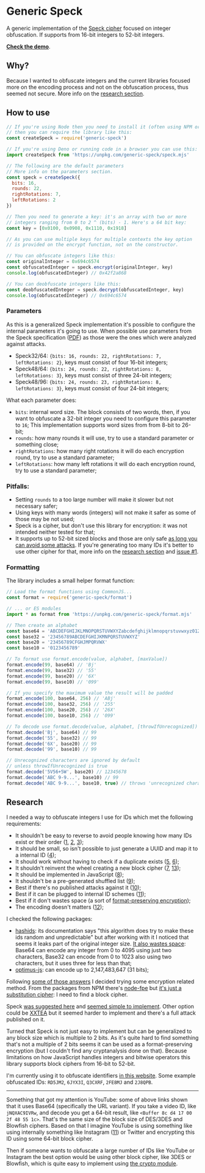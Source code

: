 # Generic Speck

A generic implementation of the [Speck cipher](https://en.wikipedia.org/wiki/Speck_%28cipher%29) focused
on integer obfuscation. If supports from 16-bit integers to 52-bit integers.

[**Check the demo**](https://qgustavor.github.io/generic-speck/demo.html).

## Why?

Because I wanted to obfuscate integers and the current libraries focused more on the encoding process
and not on the obfuscation process, thus seemed not secure. More info on the [research section](#research).

## How to use

```javascript
// If you're using Node then you need to install it (often using NPM or yarn)
// then you can require the library like this:
const createSpeck = require('generic-speck')

// If you're using Deno or running code in a browser you can use this:
import createSpeck from 'https://unpkg.com/generic-speck/speck.mjs'

// The following are the default parameters
// More info on the parameters section.
const speck = createSpeck({
  bits: 16,
  rounds: 22,
  rightRotations: 7,
  leftRotations: 2
})

// Then you need to generate a key: it's an array with two or more
// integers ranging from 0 to 2 ^ (bits) - 1. Here's a 64 bit key:
const key = [0x0100, 0x0908, 0x1110, 0x1918]

// As you can use multiple keys for multiple contexts the key option
// is provided on the encrypt function, not on the constructor.

// You can obfuscate integers like this:
const originalInteger = 0x694c6574
const obfuscatedInteger = speck.encrypt(originalInteger, key)
console.log(obfuscatedInteger) // 0x42f2a868

// You can deobfuscate integers like this:
const deobfuscatedInteger = speck.decrypt(obfuscatedInteger, key)
console.log(obfuscatedInteger) // 0x694c6574
```

### Parameters

As this is a generalized Speck implementation it's possible to configure the
internal parameters it's going to use. When possible use parameters from the Speck specification ([PDF](https://eprint.iacr.org/2013/404.pdf#page=17)) as those were the ones which were analyzed against attacks.

* Speck32/64: `{bits: 16, rounds: 22, rightRotations: 7, leftRotations: 2}`, keys must consist of four 16-bit integers;
* Speck48/64: `{bits: 24, rounds: 22, rightRotations: 8, leftRotations: 3}`, keys must consist of three 24-bit integers;
* Speck48/96: `{bits: 24, rounds: 23, rightRotations: 8, leftRotations: 3}`, keys must consist of four 24-bit integers;

What each parameter does:

* `bits`: internal word size. The block consists of two words, then, if you want to obfuscate a 32-bit integer you need to configure this parameter to `16`; This implementation supports word sizes from from 8-bit to 26-bit;
* `rounds`: how many rounds it will use, try to use a standard parameter or something close;
* `rightRotations`: how many right rotations it will do each encryption round, try to use a standard parameter;
* `leftRotations`: how many left rotations it will do each encryption round, try to use a standard parameter;

### Pitfalls:

* Setting `rounds` to a too large number will make it slower but not necessary safer;
* Using keys with many words (integers) will not make it safer as some of those may be not used;
* Speck is a cipher, but don't use this library for encryption: it was not intended neither tested for that;
* It supports up to 52-bit sized blocks and those are only safe [as long you can avoid some attacks](https://crypto.stackexchange.com/a/8570). If you're generating too many IDs it's better to use other cipher for that, more info on the [research section](#research) and [issue #1](https://github.com/qgustavor/generic-speck/issues/1).

### Formatting

The library includes a small helper format function:

```javascript
// Load the format functions using CommonJS...
const format = require('generic-speck/format')

// ... or ES modules
import * as format from 'https://unpkg.com/generic-speck/format.mjs'

// Then create an alphabet
const base64 = 'ABCDEFGHIJKLMNOPQRSTUVWXYZabcdefghijklmnopqrstuvwxyz0123456789+/'
const base32 = '23456789ABCDEFGHIJKMNPQRSTUVWXYZ'
const base20 = '23456789CFGHJMPQRVWX'
const base10 = '0123456789'

// To format use format.encode(value, alphabet, [maxValue])
format.encode(99, base64) // 'Bj'
format.encode(99, base32) // '55'
format.encode(99, base20) // '6X'
format.encode(99, base10) // '099'

// If you specify the maximum value the result will be padded
format.encode(100, base64, 256) // 'ABj'
format.encode(100, base32, 256) // '255'
format.encode(100, base20, 256) // '26X'
format.encode(100, base10, 256) // '099'

// To decode use format.decode(value, alphabet, [throwIfUnrecognized])
format.decode('Bj', base64) // 99
format.decode('55', base32) // 99
format.decode('6X', base20) // 99
format.decode('99', base10) // 99

// Unrecognized characters are ignored by default
// unless throwIfUnrecognized is true
format.decode('5V56+5W', base20) // 12345678
format.decode('ABC 9-9...', base10) // 99
format.decode('ABC 9-9...', base10, true) // throws 'unrecognized character'
```

## Research

I needed a way to obfuscate integers I use for IDs which met the following requirements:

* It shouldn't be easy to reverse to avoid people knowing how many IDs exist or their order ([1], [2], [3]);
* It should be small, so isn't possible to just generate a UUID and map it to a internal ID ([4]);
* It should work without having to check if a duplicate exists ([5], [6]);
* It shouldn't reinvent the wheel creating a new block cipher ([7], [13]);
* It should be implemented in JavaScript ([8]);
* It shouldn't be a pre-generated shuffled list ([9]);
* Best if there's no published attacks against it ([10]);
* Best if it can be plugged to internal ID schemes ([11]);
* Best if it don't wastes space (a sort of [format-preserving encryption]);
* The encoding doesn't matters ([12]);

I checked the following packages:

* [hashids](https://www.npmjs.com/package/hashids): its documentation says "this algorithm does try to make these ids random and unpredictable" but after working with it I noticed that seems it leaks part of the original integer size. [It also wastes space](https://runkit.com/embed/o4nhrey4e7mj): Base64 can encode any integer from 0 to 4095 using just two characters, Base32 can encode from 0 to 1023 also using two characters, but it uses three for less than that;
* [optimus-js](https://www.npmjs.com/package/optimus-js): can encode up to 2,147,483,647 (31 bits);

Following [some of those answers](https://stackoverflow.com/q/8554286) I decided trying some encryption related method. From the packages from NPM there's [node-fpe](https://www.npmjs.com/package/node-fpe) but [it's just a substitution cipher](https://runkit.com/embed/41ramg6ejgz0): I need to find a block cipher.

Speck [was suggested here](https://stackoverflow.com/a/8554984) and [seemed simple to implement](https://en.wikipedia.org/wiki/Speck_(cipher)#Reference_code). Other option could be [XXTEA](https://en.wikipedia.org/wiki/XXTEA) but it seemed harder to implement and there's a full attack published on it.

Turned that Speck is not just easy to implement but can be generalized to any block size which is multiple to 2 bits. As it's quite hard to find something that's not a multiple of 2 bits seems it can be used as a format-preserving encryption (but I couldn't find any cryptanalysis done on that). Because limitations on how JavaScript handles integers and bitwise operators this library supports block ciphers from 16-bit to 52-bit.

I'm currently using it to obfuscate identifiers [in this website](https://erros-da-cr.neocities.org/en/). Some example obfuscated IDs: `RD5JM2`, `6JYX3I`, `Q3CXRF`, `2FE8MJ` and `2J8QPB`.

----

Something that got my attention is YouTube: some of above links shown that it uses Base64 (specifically the URL variant). If you take a video ID, like `jNQXAC9IVRw`, and decode you get a 64-bit result, like `<Buffer 8c d4 17 00 2f 48 55 1c>`. That's the same size of the block size of DES/3DES and Blowfish ciphers. Based on that I imagine YouTube is using something like using internally something like Instagram ([11]) or Twitter and encrypting this ID using some 64-bit block cipher.

Then if someone wants to obfuscate a large number of IDs like YouTube or Instagram the best option would be using other block cipher, like 3DES or Blowfish, which is quite easy to implement using [the crypto module](https://nodejs.org/api/crypto.html).

[1]: https://stackoverflow.com/a/13868480
[2]: https://blog.codinghorror.com/url-shortening-hashes-in-practice/
[3]: http://kvz.io/blog/2009/06/10/create-short-ids-with-php-like-youtube-or-tinyurl/
[4]: https://stackoverflow.com/a/3034927
[5]: https://stackoverflow.com/a/3034987
[6]: https://stackoverflow.com/a/3034959
[7]: https://stackoverflow.com/q/9551091
[8]: https://stackoverflow.com/a/12590064
[9]: https://stackoverflow.com/a/3627139
[10]: http://carnage.github.io/2015/08/cryptanalysis-of-hashids
[11]: https://instagram-engineering.com/sharding-ids-at-instagram-1cf5a71e5a5c
[format-preserving encryption]: https://en.wikipedia.org/wiki/Format-preserving_encryption
[12]: https://stackoverflow.com/a/42104974
[13]: https://stackoverflow.com/a/8555047
